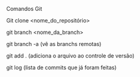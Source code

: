 Comandos Git

Git clone <nome_do_repositório>
 
git branch <nome_da_branch>

git branch -a (vê as branchs remotas)

git add . (adiciona o arquivo ao controle de versão)

git log (lista de commits que já foram feitas) 
